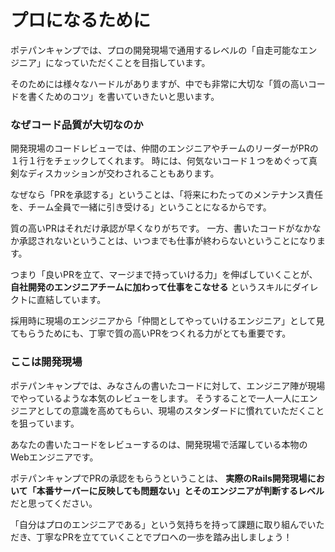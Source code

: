 # プロになるために

ポテパンキャンプでは、プロの開発現場で通用するレベルの「自走可能なエンジニア」になっていただくことを目指しています。

そのためには様々なハードルがありますが、中でも非常に大切な「質の高いコードを書くためのコツ」を書いていきたいと思います。

### なぜコード品質が大切なのか

開発現場のコードレビューでは、仲間のエンジニアやチームのリーダーがPRの１行１行をチェックしてくれます。
時には、何気ないコード１つをめぐって真剣なディスカッションが交わされることもあります。

なぜなら「PRを承認する」ということは、「将来にわたってのメンテナンス責任を、チーム全員で一緒に引き受ける」ということになるからです。

質の高いPRはそれだけ承認が早くなりがちです。
一方、書いたコードがなかなか承認されないということは、いつまでも仕事が終わらないということになります。

つまり「良いPRを立て、マージまで持っていける力」を伸ばしていくことが、 **自社開発のエンジニアチームに加わって仕事をこなせる** というスキルにダイレクトに直結しています。

採用時に現場のエンジニアから「仲間としてやっていけるエンジニア」として見てもらうためにも、丁寧で質の高いPRをつくれる力がとても重要です。

### ここは開発現場

ポテパンキャンプでは、みなさんの書いたコードに対して、エンジニア陣が現場でやっているような本気のレビューをします。
そうすることで一人一人にエンジニアとしての意識を高めてもらい、現場のスタンダードに慣れていただくことを狙っています。

あなたの書いたコードをレビューするのは、開発現場で活躍している本物のWebエンジニアです。

ポテパンキャンプでPRの承認をもらうということは、 **実際のRails開発現場において「本番サーバーに反映しても問題ない」とそのエンジニアが判断するレベル** だと思ってください。

「自分はプロのエンジニアである」という気持ちを持って課題に取り組んでいただき、丁寧なPRを立てていくことでプロへの一歩を踏み出しましょう！
